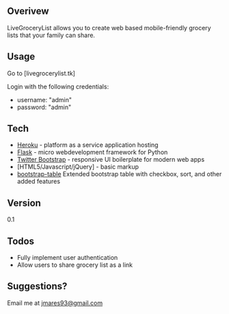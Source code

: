 ## Overivew
LiveGroceryList allows you to create web based mobile-friendly grocery lists that your family can share. 

## Usage
Go to [livegrocerylist.tk]

Login with the following credentials:

* username: "admin"
* password: "admin"

## Tech
* [Heroku] - platform as a service application hosting
* [Flask] - micro webdevelopment framework for Python
* [Twitter Bootstrap] - responsive UI boilerplate for modern web apps
* [HTML5/Javascript/jQuery] - basic markup
* [bootstrap-table] Extended bootstrap table with checkbox, sort, and other added features

## Version
0.1

## Todos
* Fully implement user authentication 
* Allow users to share grocery list as a link
## Suggestions?
Email me at jmares93@gmail.com

[//]: # (These are reference links used in the body of this note and get stripped out when the markdown processor does it's job. There is no need to format nicely because it shouldn't be seen. Thanks SO - http://stackoverflow.com/questions/4823468/store-comments-in-markdown-syntax)


   [bootstrap-table]: <https://github.com/wenzhixin/bootstrap-table>
   [Flask]: <http://flask.pocoo.org/docs/0.10/>
   [Heroku]: <https://www.heroku.com/>
   [Twitter Bootstrap]: <http://twitter.github.com/bootstrap/>
  







